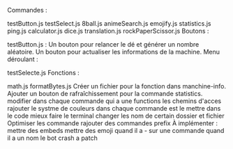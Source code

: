 Commandes :

testButton.js
testSelect.js
8ball.js
animeSearch.js
emojify.js
statistics.js
ping.js
calculator.js
dice.js
translation.js
rockPaperScissor.js
Boutons :

testButton.js : Un bouton pour relancer le dé et générer un nombre aléatoire.
Un bouton pour actualiser les informations de la machine.
Menu déroulant :

testSelecte.js
Fonctions :

math.js
formatBytes.js
Créer un fichier pour la fonction dans manchine-info.
Ajouter un bouton de rafraîchissement pour la commande statistics.
modifier dans chaque commande qui a une functions les chemins d'acces
rajouter le systme de couleurs dans chaque commande est le mettre dans le code
mieux faire le terminal
changer les nom de certain dossier et fichier
Optimiser les commande 
rajouter des commandes prefix
À implémenter :
mettre des embeds 
mettre des emoji 
quand il a - sur une commande quand il a un nom le bot crash a patch
